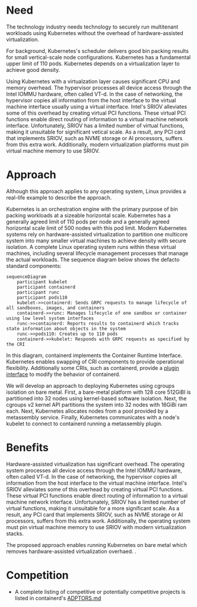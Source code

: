# Need

The technology industry needs technology to securely run multitenant workloads using Kubernetes
without the overhead of hardware-assisted virtualization.

For background, Kubernetes's scheduler delivers good bin packing results for small vertical-scale
node configurations. Kubernetes has a fundamental upper limit of 110 pods. Kubernetes depends on
a virtualization layer to achieve good density.

Using Kubernetes with a virtualzation layer causes significant CPU and memory overhead.
The hypervisor processes all device access through the Intel IOMMU hardware, often called VT-d.
In the case of networking, the hypervisor copies all information from the host interface to the
virtual machine interface usually using a virtual interface. Intel's SRIOV alleviates some of this
overhead by creating virtual PCI functions. These virtual PCI functions enable direct routing
of information to a virtual machine network interface. Unfortunately, SRIOV has a limited number
of virtual functions, making it unsuitable for significant vetical scale. As a result, any
PCI card that implements SRIOV, such as NVME storage or AI processors, suffers from this extra work.
Additionally, modern virtualization platforms must pin virtual machine memory to use SRIOV.

# Approach

Although this approach applies to any operating system, Linux provides a real-life example to
describe the approach.

Kubernetes is an orchestration engine with the primary purpose of bin packing workloads
at a sizeable horizontal scale. Kubernetes has a generally agreed limit of 110 pods per
node and a generally agreed horizontal scale limit of 500 nodes with this pod limit. Modern
Kubernetes systems rely on hardware-assisted virtualization to partition one multicore system
into many smaller virtual machines to achieve density with secure isolation. A complete
Linux operating system runs within these virtual machines, including several lifecycle
management processes that manage the actual workloads. The sequence diagram below shows
the defacto standard components:

```mermaid
sequenceDiagram
    participant kubelet
    participant containerd
    participant runc
    participant pods110
    kubelet->>containerd: Sends GRPC requests to manage lifecycle of all sandboxes, images, and containers
    containerd->>runc: Manages lifecycle of one sandbox or container using low level system interfaces
    runc->>containerd: Reports results to containerd which tracks state information about objects in the system
    runc->>pods110: Creates up to 110 pods
    containerd->>kubelet: Responds with GRPC requests as specified by the CRI
```

In this diagram, containerd implements the Container Runtime Interface. Kubernetes enables swapping of CRI components
to provide operational flexibility. Additionally some CRIs, such as containerd, provide a
[plugin interface](https://github.com/containerd/containerd/blob/main/docs/PLUGINS.md) to modify
the behavior of containerd.

We will develop an approach to deploying Kubernetes using cgroups isolation on bare metal. First,
a bare-metal platform with 128 core 512GiBI is partitioned into 32 nodes using kernel-based
software isolation. Next, the cgroups v2 kernel API partitions the system into 32 nodes with
16GiBi ram each. Next, Kubernetes allocates nodes from a pool provided by a metassembly service.
Finally, Kubernetes communicates with a node's kubelet to connect to containerd running a
metassembly plugin.

# Benefits

Hardware-assisted virtualization has significant overhead. The operating system processes all device access through
the Intel IOMMU hardware, often called VT-d. In the case of networking, the hypervisor copies all information
from the host interface to the virtual machine interface. Intel's SRIOV alleviates some of this overhead
by creating virtual PCI functions. These virtual PCI functions enable direct routing of information to a
virtual machine network interface. Unfortunately, SRIOV has a limited number of virtual functions, making
it unsuitable for a more significant scale. As a result, any PCI card that implements SRIOV, such as NVME
storage or AI processors, suffers from this extra work. Additionally, the operating system must pin virtual
machine memory to use SRIOV with modern virtualization stacks.

The proposed approach enables running Kubernetes on bare metal which removes hardware-assisted virtualization overhaed.
.
# Competition

- A complete listing of competitive or potentially competitive projects is listed in containerd's
[ADPTORS.md](https://github.com/containerd/containerd/blob/main/ADOPTERS.md)
